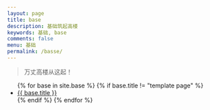 ```yaml
---
layout: page
title: base
description: 基础筑起高楼
keywords: 基础, base
comments: false
menu: 基础
permalink: /basse/
---
```


> 万丈高楼从这起！

<ul class="listing">
{% for base in site.base %}
{% if base.title != "template page" %}
<li class="listing-item"><a href="{{ site.url }}{{ base.url }}">{{ base.title }}</a></li>
{% endif %}
{% endfor %}
</ul>
